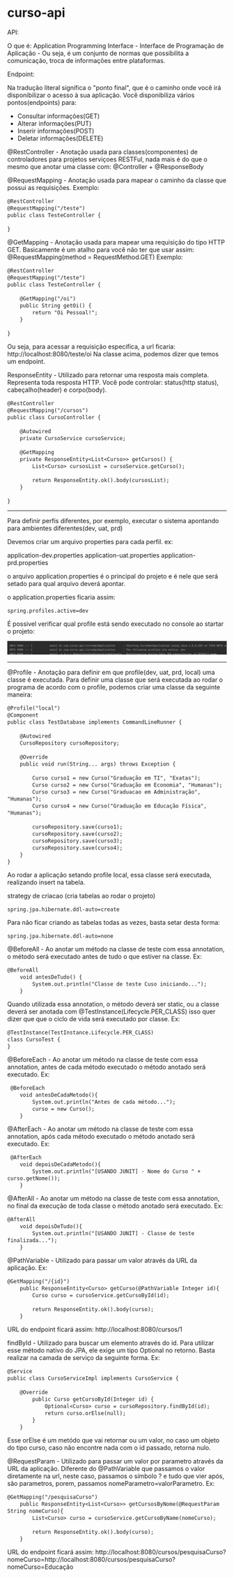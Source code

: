 # curso-api

API:

O que é: Application Programming Interface - Interface de Programação de Aplicação - Ou seja, é um conjunto de normas que possibilita a comunicação, troca de informações entre plataformas.


Endpoint:

Na tradução literal significa o "ponto final", que é o caminho onde você irá disponibilizar o acesso à sua aplicação.
Você disponibiliza vários pontos(endpoints) para:
- Consultar informações(GET)
- Alterar informações(PUT)
- Inserir informações(POST)
- Deletar informações(DELETE)


@RestController - Anotação usada para classes(componentes) de controladores para projetos serviçoes RESTFul, nada mais é do que o mesmo que anotar uma classe com:
@Controller + @ResponseBody

@RequestMapping - Anotação usada para mapear o caminho da classe que possui as requisições.
Exemplo:
```
@RestController
@RequestMapping("/teste")
public class TesteController {

}
```

@GetMapping - Anotação usada para mapear uma requisição do tipo HTTP GET. Basicamente é um atalho para você não ter que usar assim:
@RequestMapping(method = RequestMethod.GET)
Exemplo:
```
@RestController
@RequestMapping("/teste")
public class TesteController {

	@GetMapping("/oi")
	public String getOi() {
		return "Oi Pessoal!";
	}
	
}
```
Ou seja, para acessar a requisição específica, a url ficaria: http://localhost:8080/teste/oi
Na classe acima, podemos dizer que temos um endpoint.

ResponseEntity - Utilizado para retornar uma resposta mais completa. Representa toda resposta HTTP. Você pode controlar: status(http status), cabeçalho(header) e corpo(body).
```
@RestController
@RequestMapping("/cursos")
public class CursoController {
	
	@Autowired
	private CursoService cursoService;
	
	@GetMapping
	private ResponseEntity<List<Curso>> getCursos() {
		List<Curso> cursosList = cursoService.getCurso();
		
		return ResponseEntity.ok().body(cursosList);
	}

}
```
---------------------------------------

Para definir perfis diferentes, por exemplo, 
executar o  sistema apontando para ambientes diferentes(dev, uat, prd)

Devemos criar um arquivo properties para cada perfil. ex:

application-dev.properties
application-uat.properties
application-prd.properties

o arquivo application.properties é o principal do projeto e é nele que será setado
para qual arquivo deverá apontar.

o application.properties ficaria assim:

```
spring.profiles.active=dev
```

É possivel verificar qual profile está sendo executado no console ao startar o projeto:

![img.png](img.png)

__________________________________________________________________________
@Profile - Anotação para definir em que profile(dev, uat, prd, local) uma classe é executada. 
Para definir uma classe que será executada ao rodar o programa de acordo com o profile, podemos criar uma classe
da seguinte maneira:

```
@Profile("local")
@Component
public class TestDatabase implements CommandLineRunner {

    @Autowired
    CursoRepository cursoRepository;

    @Override
    public void run(String... args) throws Exception {

        Curso curso1 = new Curso("Graduação em TI", "Exatas");
        Curso curso2 = new Curso("Graduação em Economia", "Humanas");
        Curso curso3 = new Curso("Graduacao em Administração", "Humanas");
        Curso curso4 = new Curso("Graduação em Educação Física", "Humanas");

        cursoRepository.save(curso1);
        cursoRepository.save(curso2);
        cursoRepository.save(curso3);
        cursoRepository.save(curso4);
    }
}
```

Ao rodar a aplicação setando profile local, essa classe será executada, realizando insert na tabela.

strategy de criacao (cria tabelas ao rodar o projeto)
```
spring.jpa.hibernate.ddl-auto=create
```
Para não ficar criando as tabelas todas as vezes, basta setar desta forma:
```
spring.jpa.hibernate.ddl-auto=none
```

@BeforeAll - Ao anotar um método na classe de teste com essa annotation, o método será executado
antes de tudo o que estiver na classe.
Ex:
```
@BeforeAll
    void antesDeTudo() {
        System.out.println("Classe de teste Cuso iniciando...");
    }
```
Quando utilizada essa annotation, o método deverá ser static, ou a classe deverá ser anotada com @TestInstance(Lifecycle.PER_CLASS)
isso quer dizer que que o ciclo de vida será executado por classe.
Ex:
```
@TestInstance(TestInstance.Lifecycle.PER_CLASS)
class CursoTest {
}
```



@BeforeEach - Ao anotar um método na classe de teste com essa annotation, antes de cada método executado
o método anotado será executado.
Ex: 
```
 @BeforeEach
    void antesDeCadaMetodo(){
        System.out.println("Antes de cada método...");
        curso = new Curso();
    }
```

@AfterEach - Ao anotar um método na classe de teste com essa annotation, após cada método executado
o método anotado será executado.
Ex:
```
 @AfterEach
    void depoisDeCadaMetodo(){
        System.out.println("[USANDO JUNIT] - Nome do Curso " + curso.getNome());
    }
```

@AfterAll - Ao anotar um método na classe de teste com essa annotation, no final da execução de toda classe
o método anotado será executado.
Ex:
```
@AfterAll
    void depoisDeTudo(){
        System.out.println("[USANDO JUNIT] - Classe de teste finalizada...");
    }
```

@PathVariable - Utilizado para passar um valor através da URL da aplicação. 
Ex:
```
@GetMapping("/{id}")
	public ResponseEntity<Curso> getCurso(@PathVariable Integer id){
		Curso curso = cursoService.getCursoById(id);

		return ResponseEntity.ok().body(curso);
	}
```
URL do endpoint ficará assim: http://localhost:8080/cursos/1


findById - Utilizado para buscar um elemento através do id.
Para utilizar esse método nativo do JPA, ele exige um tipo Optional no retorno.
Basta realizar na camada de serviço da seguinte forma.
Ex:
```
@Service
public class CursoServiceImpl implements CursoService {

    @Override
        public Curso getCursoById(Integer id) {
            Optional<Curso> curso = cursoRepository.findById(id);
            return curso.orElse(null);
        }
	}
```
Esse orElse é um metódo que vai retornar ou um valor, no caso um objeto do tipo curso,
caso não encontre nada com o id passado, retorna nulo.



@RequestParam - Utilizado para passar um valor por parametro através da URL da aplicação.
Diferente do @PathVariable que passamos o valor diretamente na url, neste caso, passamos 
o símbolo ? e tudo que vier após, são parametros, porem, passamos nomeParametro=valorParametro.
Ex:
```
@GetMapping("/pesquisaCurso")
	public ResponseEntity<List<Curso>> getCursosByNome(@RequestParam String nomeCurso){
		List<Curso> curso = cursoService.getCursoByName(nomeCurso);

		return ResponseEntity.ok().body(curso);
	}
```
URL do endpoint ficará assim: http://localhost:8080/cursos/pesquisaCurso?nomeCurso=http://localhost:8080/cursos/pesquisaCurso?nomeCurso=Educação



